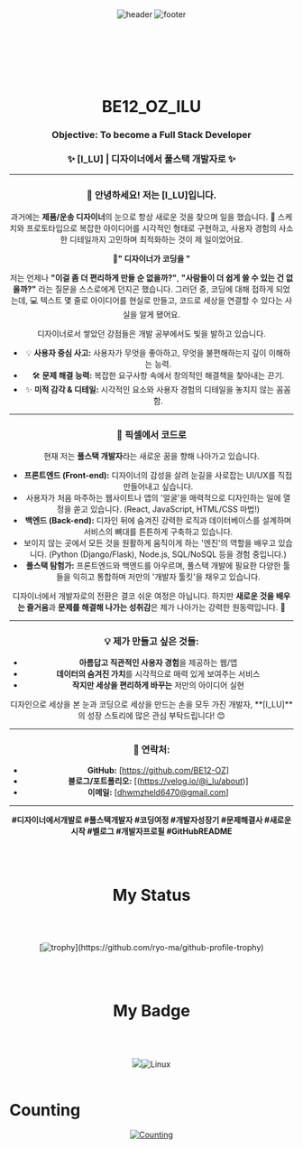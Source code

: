 <div align="center">

<br>
<br>
<br>
<br>

![header](https://capsule-render.vercel.app/api?type=blur&color=cc99ff&text=Pleased&nbsp;to&nbsp;meet&nbsp;U&height=400&fontSize=50&fontColor=000000)
![footer](https://capsule-render.vercel.app/api?section=footer&type=waving&height=100&color=cc99ff)

<br>
<br>
<br>
<br>
<br>

  
<h1 align="center"> BE12_OZ_ILU</h1>
<h3 align="center"> Objective: To become a Full Stack Developer
<br>
<br>
✨ [I_LU] | 디자이너에서 풀스택 개발자로 ✨

---

### 👋 **안녕하세요! 저는 [I_LU]입니다.**

과거에는 **제품/운송 디자이너**의 눈으로 항상 새로운 것을 찾으며 일을 했습니다. 
🎨 스케치와 프로토타입으로 복잡한 아이디어를 시각적인 형태로 구현하고, 사용자 경험의 사소한 디테일까지 고민하며 최적화하는 것이 제 일이었어요.

**🤔" 디자이너가 코딩을 "**

저는 언제나 **"이걸 좀 더 편리하게 만들 순 없을까?"**, **"사람들이 더 쉽게 쓸 수 있는 건 없을까?"** 라는 질문을 스스로에게 던지곤 했습니다. 
그러던 중, 코딩에 대해 접하게 되었는데, 💻 텍스트 몇 줄로 아이디어를 현실로 만들고, 코드로 세상을 연결할 수 있다는 사실을 알게 됐어요.

디자이너로서 쌓았던 강점들은 개발 공부에서도 빛을 발하고 있습니다.

*   💡 **사용자 중심 사고:** 사용자가 무엇을 좋아하고, 무엇을 불편해하는지 깊이 이해하는 능력.
*   🛠️ **문제 해결 능력:** 복잡한 요구사항 속에서 창의적인 해결책을 찾아내는 끈기.
*   ✨ **미적 감각 & 디테일:** 시각적인 요소와 사용자 경험의 디테일을 놓치지 않는 꼼꼼함.

---

### 🚀 **픽셀에서 코드로**

현재 저는 **풀스택 개발자**라는 새로운 꿈을 향해 나아가고 있습니다.

*   **프론트엔드 (Front-end):** 디자이너의 감성을 살려 눈길을 사로잡는 UI/UX를 직접 만들어내고 싶습니다.
*   사용자가 처음 마주하는 웹사이트나 앱의 '얼굴'을 매력적으로 디자인하는 일에 열정을 쏟고 있습니다. (React, JavaScript, HTML/CSS 마법!)
*   **백엔드 (Back-end):** 디자인 뒤에 숨겨진 강력한 로직과 데이터베이스를 설계하며 서비스의 뼈대를 튼튼하게 구축하고 있습니다.
*   보이지 않는 곳에서 모든 것을 원활하게 움직이게 하는 '엔진'의 역할을 배우고 있습니다. (Python (Django/Flask), Node.js, SQL/NoSQL 등을 경험 중입니다.)
*   **풀스택 탐험가:** 프론트엔드와 백엔드를 아우르며, 풀스택 개발에 필요한 다양한 툴들을 익히고 통합하며 저만의 '개발자 툴킷'을 채우고 있습니다.

디자이너에서 개발자로의 전환은 결코 쉬운 여정은 아닙니다. 
하지만 **새로운 것을 배우는 즐거움**과 **문제를 해결해 나가는 성취감**은 제가 나아가는 강력한 원동력입니다. 💪

---

### 💡 **제가 만들고 싶은 것들:**

*   **아름답고 직관적인 사용자 경험**을 제공하는 웹/앱
*   **데이터의 숨겨진 가치**를 시각적으로 매력 있게 보여주는 서비스
*   **작지만 세상을 편리하게 바꾸는** 저만의 아이디어 실현

디자인으로 세상을 본 눈과 코딩으로 세상을 만드는 손을 모두 가진 개발자, **[I_LU]**의 성장 스토리에 많은 관심 부탁드립니다! 😊

---

### 🔗 **연락처:**

*   **GitHub:** [https://github.com/BE12-OZ]
*   **블로그/포트폴리오:** [(https://velog.io/@i_lu/about)]
*   **이메일:** [dhwmzheld6470@gmail.com]

---

**#디자이너에서개발로 #풀스택개발자 #코딩여정 #개발자성장기 #문제해결사 #새로운시작 #벨로그 #개발자프로필 #GitHubREADME**

<br>
<br>

<h1 align="center"> My Status </h1>

<br>
<br>

[![trophy](https://github-profile-trophy.vercel.app/?username=BE12-OZ&theme=margin-w=15&row=2&column=8")](https://github.com/ryo-ma/github-profile-trophy)

<br>
<br>

<h1 align="center"> My Badge </h1>
<br>
<br>

<img src="https://img.shields.io/badge/Python-3766AB?style=flat-square&logo=Python&logoColor=white"/>![Linux](https://img.shields.io/badge/Linux-FCC624?style=for-the-badge&logo=linux&logoColor=black)
<br>
<br>

<h1 align="Left"> Counting </h1>

[![Counting](https://myhits.vercel.app/api/hit/https%3A%2F%2Fgithub.com%2FBE12-OZ?color=blue&label=Counting&size=large)](https://myhits.vercel.app)

</div>
